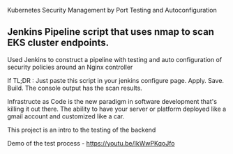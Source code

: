 Kubernetes Security Management by Port Testing and Autoconfiguration

## Jenkins Pipeline script that uses nmap to scan EKS cluster endpoints.

Used Jenkins to construct a pipeline with testing and auto configuration of security policies around an Nginx controller

If TL;DR : Just paste this script in your jenkins configure page. Apply. Save. Build. The console output has the scan results.

Infrastructe as Code is the new paradigm in software development that's killing it out there.
The ability to have your server or platform deployed like a gmail account and customized like a car.

This project is an intro to the testing of the backend

Demo of the test process - https://youtu.be/lkWwPKqoJfo
